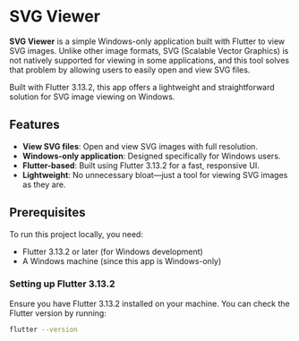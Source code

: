 # SVG Viewer

**SVG Viewer** is a simple Windows-only application built with Flutter to view SVG images. Unlike other image formats, SVG (Scalable Vector Graphics) is not natively supported for viewing in some applications, and this tool solves that problem by allowing users to easily open and view SVG files.

Built with Flutter 3.13.2, this app offers a lightweight and straightforward solution for SVG image viewing on Windows.

## Features

- **View SVG files**: Open and view SVG images with full resolution.
- **Windows-only application**: Designed specifically for Windows users.
- **Flutter-based**: Built using Flutter 3.13.2 for a fast, responsive UI.
- **Lightweight**: No unnecessary bloat—just a tool for viewing SVG images as they are.

## Prerequisites

To run this project locally, you need:

- Flutter 3.13.2 or later (for Windows development)
- A Windows machine (since this app is Windows-only)

### Setting up Flutter 3.13.2

Ensure you have Flutter 3.13.2 installed on your machine. You can check the Flutter version by running:

```bash
flutter --version
